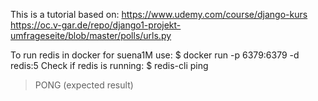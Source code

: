 This is a tutorial based on:
https://www.udemy.com/course/django-kurs
https://oc.v-gar.de/repo/django1-projekt-umfrageseite/blob/master/polls/urls.py

To run redis in docker for suena1M use:
$ docker run -p 6379:6379 -d redis:5
Check if redis is running:
$ redis-cli ping

> PONG (expected result)
